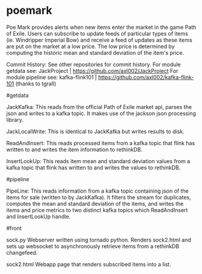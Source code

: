 # poemark

Poe Mark provides alerts when new items enter the market in the game Path of Exile. Users can subscribe to update feeds of particular types of items (ie. Windripper Imperial Bow) and receive a feed of updates as these items are put on the market at a low price. The low price is determined by computing the historic mean and standard deviation of the item's price.

Commit History:
See other repositories for commit history.
For module getdata see: JackProject | https://github.com/axl002/JackProject
For module pipeline see: kafka-flink101 | https://github.com/axl002/kafka-flink-101 (thanks to tgrall)

#getdata

JackKafka: This reads from the official Path of Exile market api, parses the json and writes to a kafka topic. It makes use of the jackson json processing library.

JackLocalWrite: This is identical to JackKafka but writes results to disk.

ReadAndInsert: This reads processed items from a kafka topic that flink has written to and writes the item information to rethinkDB.

InsertLookUp: This reads item mean and standard deviation values from a kafka topic that flink has written to and writes the values to rethinkDB.

#pipeline

PipeLine: This reads information from a kafka topic containing json of the items for sale (written to by JackKafka). It filters the stream for duplicates, computes the mean and standard deviation of the items, and writes the items and price metrics to two distinct kafka topics which ReadAndInsert and InsertLookUp handle.

#front

sock.py Webserver written using tornado python. Renders sock2.html and sets up websocket to asynchronously retrieve items from a rethinkDB changefeed.

sock2.html Webapp page that renders subscribed items into a list.
